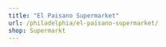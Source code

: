 ```yaml
---
title: "El Paisano Supermarket"
url: /philadelphia/el-paisano-supermarket/
shop: Supermarkt
---
```

